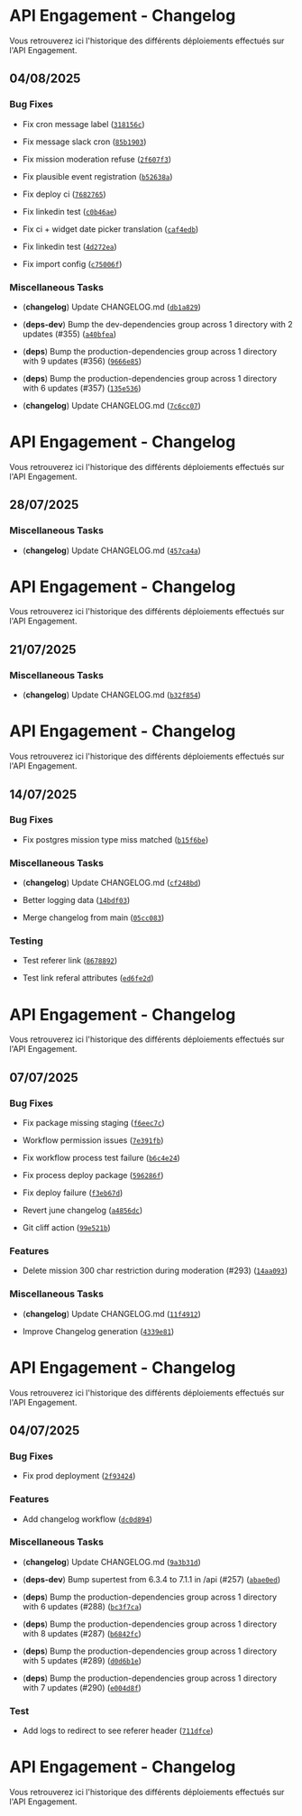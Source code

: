 # API Engagement - Changelog
Vous retrouverez ici l'historique des différents déploiements effectués sur l'API Engagement.


## 04/08/2025


### Bug Fixes

-  Fix cron message label ([`318156c`](https://github.com/betagouv/api-engagement/commit/318156c58d657603f63dfe6e5cb57980f35765f1))

-  Fix message slack cron ([`85b1903`](https://github.com/betagouv/api-engagement/commit/85b19037942583a8bdf6a32a12b076a61a948204))

-  Fix mission moderation refuse ([`2f607f3`](https://github.com/betagouv/api-engagement/commit/2f607f3c4587f39404642f15bd42703a56e12345))

-  Fix plausible event registration ([`b52638a`](https://github.com/betagouv/api-engagement/commit/b52638a576e6c27c27b52c7803320de54e85a46f))

-  Fix deploy ci ([`7682765`](https://github.com/betagouv/api-engagement/commit/7682765d4b5dfbdecb297d2739048f43e4be02b5))

-  Fix linkedin test ([`c0b46ae`](https://github.com/betagouv/api-engagement/commit/c0b46ae5621d06d766d912fb0f0b61cb78581883))

-  Fix ci + widget date picker translation ([`caf4edb`](https://github.com/betagouv/api-engagement/commit/caf4edb24a6e26fac8e47281cf92bbb4f5b14667))

-  Fix linkedin test ([`4d272ea`](https://github.com/betagouv/api-engagement/commit/4d272ea0275b2f7983abbebc2059df26f4910c20))

-  Fix import config ([`c75006f`](https://github.com/betagouv/api-engagement/commit/c75006ff5bbacaccef6ff53ccaeef591eb112d2d))


### Miscellaneous Tasks

- (**changelog**) Update CHANGELOG.md ([`db1a829`](https://github.com/betagouv/api-engagement/commit/db1a82953bcdbb38636dc21b52870bc896de24c7))

- (**deps-dev**) Bump the dev-dependencies group across 1 directory with 2 updates (#355) ([`a40bfea`](https://github.com/betagouv/api-engagement/commit/a40bfea1d4971ba9b6265a099048d1712bd9a79d))

- (**deps**) Bump the production-dependencies group across 1 directory with 9 updates (#356) ([`9666e85`](https://github.com/betagouv/api-engagement/commit/9666e85549cf3b036a10db50bf9f3ad042b0b75a))

- (**deps**) Bump the production-dependencies group across 1 directory with 6 updates (#357) ([`135e536`](https://github.com/betagouv/api-engagement/commit/135e536d4aecd2ebe64c4237ad39a5b20a10d009))

- (**changelog**) Update CHANGELOG.md ([`7c6cc07`](https://github.com/betagouv/api-engagement/commit/7c6cc07b36f3cbd84fb05f159cf81a2bf10ae36a))

# API Engagement - Changelog
Vous retrouverez ici l'historique des différents déploiements effectués sur l'API Engagement.


## 28/07/2025


### Miscellaneous Tasks

- (**changelog**) Update CHANGELOG.md ([`457ca4a`](https://github.com/betagouv/api-engagement/commit/457ca4ad1884cb0df438b121eb277f903084f218))

# API Engagement - Changelog
Vous retrouverez ici l'historique des différents déploiements effectués sur l'API Engagement.


## 21/07/2025


### Miscellaneous Tasks

- (**changelog**) Update CHANGELOG.md ([`b32f854`](https://github.com/betagouv/api-engagement/commit/b32f8541590b0d39117c52f7c53015302cc15968))

# API Engagement - Changelog
Vous retrouverez ici l'historique des différents déploiements effectués sur l'API Engagement.


## 14/07/2025


### Bug Fixes

-  Fix postgres mission type miss matched ([`b15f6be`](https://github.com/betagouv/api-engagement/commit/b15f6becc9c4119417398e9636b437c2034d9850))


### Miscellaneous Tasks

- (**changelog**) Update CHANGELOG.md ([`cf248bd`](https://github.com/betagouv/api-engagement/commit/cf248bd870fd7b7aeb0fb96655b532f0837e1260))

-  Better logging data ([`14bdf03`](https://github.com/betagouv/api-engagement/commit/14bdf03c0e608b167e47587fe584710b72c3cf4c))

-  Merge changelog from main ([`05cc083`](https://github.com/betagouv/api-engagement/commit/05cc08313933a0515f36809bc70bd9f9ad37e22a))


### Testing

-  Test referer link ([`8678892`](https://github.com/betagouv/api-engagement/commit/86788923bd2febdcb1026e8e520543b91b45e7b1))

-  Test link referal attributes ([`ed6fe2d`](https://github.com/betagouv/api-engagement/commit/ed6fe2d2a7cd2559e39e03e24c5f184c57647ea1))

# API Engagement - Changelog
Vous retrouverez ici l'historique des différents déploiements effectués sur l'API Engagement.


## 07/07/2025


### Bug Fixes

-  Fix package missing staging ([`f6eec7c`](https://github.com/betagouv/api-engagement/commit/f6eec7cf741077dfada7b219efe457d4a679b4de))

-  Workflow permission issues ([`7e391fb`](https://github.com/betagouv/api-engagement/commit/7e391fb585b84b93a37eb32c46c7dd1f2f459cc8))

-  Fix workflow process test failure ([`b6c4e24`](https://github.com/betagouv/api-engagement/commit/b6c4e243d9b60bed8bc4bd8b0c30b5c25cca9249))

-  Fix process deploy package ([`596286f`](https://github.com/betagouv/api-engagement/commit/596286f1205f4e815885596ba9b38cbb6b276e15))

-  Fix deploy failure ([`f3eb67d`](https://github.com/betagouv/api-engagement/commit/f3eb67d2b521236b9f5fec8019c30d53743e0587))

-  Revert june changelog ([`a4856dc`](https://github.com/betagouv/api-engagement/commit/a4856dc8d3d7c8004bcaa7b9979afcbe3484cddd))

-  Git cliff action ([`99e521b`](https://github.com/betagouv/api-engagement/commit/99e521b521e3a06b4e161dd47687de3f0ea2ed7a))


### Features

-  Delete mission 300 char restriction during moderation (#293) ([`14aa093`](https://github.com/betagouv/api-engagement/commit/14aa093cae0f18b808e90cb13f00bae96b6d3d0e))


### Miscellaneous Tasks

- (**changelog**) Update CHANGELOG.md ([`11f4912`](https://github.com/betagouv/api-engagement/commit/11f4912dd03b12c9d67d7892403e4d773d8755ed))

-  Improve Changelog generation ([`4339e81`](https://github.com/betagouv/api-engagement/commit/4339e810ac8919c061fb6ea7400e21f8cbd95451))

# API Engagement - Changelog
Vous retrouverez ici l'historique des différents déploiements effectués sur l'API Engagement.


## 04/07/2025


### Bug Fixes

-  Fix prod deployment ([`2f93424`](https://github.com/betagouv/api-engagement/commit/2f93424a778f99957ae594f4f8972d9702f7ea14))


### Features

-  Add changelog workflow ([`dc0d894`](https://github.com/betagouv/api-engagement/commit/dc0d8947dde90cdbc74f1d8ce5b9913a6e0becef))


### Miscellaneous Tasks

- (**changelog**) Update CHANGELOG.md ([`9a3b31d`](https://github.com/betagouv/api-engagement/commit/9a3b31d076c1253b66ecd39a0c518f02acaee59c))

- (**deps-dev**) Bump supertest from 6.3.4 to 7.1.1 in /api (#257) ([`abae0ed`](https://github.com/betagouv/api-engagement/commit/abae0edb65de6d945283ca2ebcbbf498bde0add4))

- (**deps**) Bump the production-dependencies group across 1 directory with 6 updates (#288) ([`bc3f7ca`](https://github.com/betagouv/api-engagement/commit/bc3f7cafb5c8f1146782b4821d6ac7eac9ca9b3e))

- (**deps**) Bump the production-dependencies group across 1 directory with 8 updates (#287) ([`b6842fc`](https://github.com/betagouv/api-engagement/commit/b6842fc1f3f95257c184d1323c5737f4ae213051))

- (**deps**) Bump the production-dependencies group across 1 directory with 5 updates (#289) ([`d0d6b1e`](https://github.com/betagouv/api-engagement/commit/d0d6b1e2bf1c9c89d095a5824ac86b146d55de30))

- (**deps**) Bump the production-dependencies group across 1 directory with 7 updates (#290) ([`e004d8f`](https://github.com/betagouv/api-engagement/commit/e004d8fd046497a759d01c615d3451065873577d))


### Test

-  Add logs to redirect to see referer header ([`711dfce`](https://github.com/betagouv/api-engagement/commit/711dfce18331f5a83d8fcf6d1304a5093bc43b64))

# API Engagement - Changelog
Vous retrouverez ici l'historique des différents déploiements effectués sur l'API Engagement.

